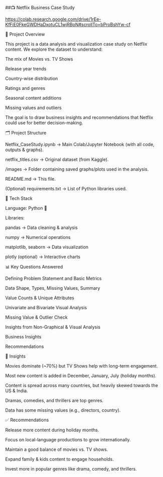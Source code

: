 ##📺 Netflix Business Case Study

https://colab.research.google.com/drive/1rEe-KfFiE0FkeGWDHaDxotuCL1wjRBoN#scrollTo=bProBshYw-cf


📌 Project Overview

This project is a data analysis and visualization case study on Netflix content.
We explore the dataset to understand:

The mix of Movies vs. TV Shows

Release year trends

Country-wise distribution

Ratings and genres

Seasonal content additions

Missing values and outliers

The goal is to draw business insights and recommendations that Netflix could use for better decision-making.



🗂️ Project Structure

Netflix_CaseStudy.ipynb → Main Colab/Jupyter Notebook (with all code, outputs & graphs).

netflix_titles.csv → Original dataset (from Kaggle).

/images → Folder containing saved graphs/plots used in the analysis.

README.md → This file.

(Optional) requirements.txt → List of Python libraries used.



🔧 Tech Stack

Language: Python 🐍

Libraries:

pandas → Data cleaning & analysis

numpy → Numerical operations

matplotlib, seaborn → Data visualization

plotly (optional) → Interactive charts



📊 Key Questions Answered


Defining Problem Statement and Basic Metrics

Data Shape, Types, Missing Values, Summary

Value Counts & Unique Attributes

Univariate and Bivariate Visual Analysis

Missing Value & Outlier Check

Insights from Non-Graphical & Visual Analysis

Business Insights

Recommendations



🚀 Insights

Movies dominate (~70%) but TV Shows help with long-term engagement.

Most new content is added in December, January, July (holiday months).

Content is spread across many countries, but heavily skewed towards the US & India.

Dramas, comedies, and thrillers are top genres.

Data has some missing values (e.g., directors, country).



✅ Recommendations

Release more content during holiday months.

Focus on local-language productions to grow internationally.

Maintain a good balance of movies vs. TV shows.

Expand family & kids content to engage households.

Invest more in popular genres like drama, comedy, and thrillers.




